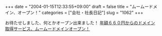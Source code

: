 +++
date = "2004-01-15T12:33:55+09:00"
draft = false
title = "ムームードメイン、オープン！"
categories = ["会社・社長日記"]
slug = "1062"
+++

お待たせしました、何とかオープン出来ました！
<a href="http://muumuu-domain.com">年額６６０円からのドメイン取得サービス、ムームードメインオープン！</a>
